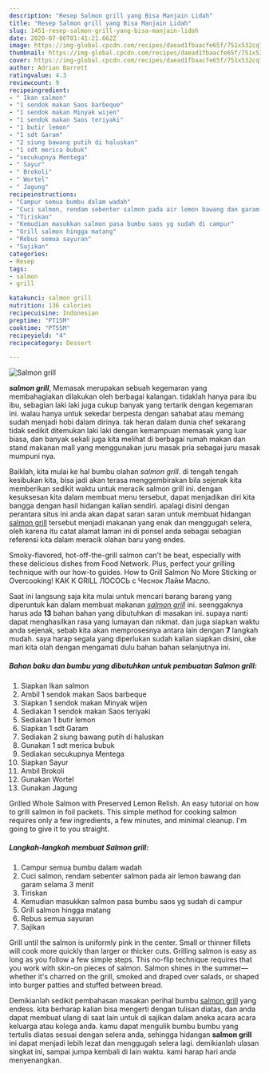 ```yaml
---
description: "Resep Salmon grill yang Bisa Manjain Lidah"
title: "Resep Salmon grill yang Bisa Manjain Lidah"
slug: 1451-resep-salmon-grill-yang-bisa-manjain-lidah
date: 2020-07-06T01:41:21.662Z
image: https://img-global.cpcdn.com/recipes/daead1fbaacfe65f/751x532cq70/salmon-grill-foto-resep-utama.jpg
thumbnail: https://img-global.cpcdn.com/recipes/daead1fbaacfe65f/751x532cq70/salmon-grill-foto-resep-utama.jpg
cover: https://img-global.cpcdn.com/recipes/daead1fbaacfe65f/751x532cq70/salmon-grill-foto-resep-utama.jpg
author: Adrian Barrett
ratingvalue: 4.3
reviewcount: 9
recipeingredient:
- " Ikan salmon"
- "1 sendok makan Saos barbeque"
- "1 sendok makan Minyak wijen"
- "1 sendok makan Saos teriyaki"
- "1 butir lemon"
- "1 sdt Garam"
- "2 siung bawang putih di haluskan"
- "1 sdt merica bubuk"
- "secukupnya Mentega"
- " Sayur"
- " Brokoli"
- " Wortel"
- " Jagung"
recipeinstructions:
- "Campur semua bumbu dalam wadah"
- "Cuci salmon, rendam sebenter salmon pada air lemon bawang dan garam selama 3 menit"
- "Tiriskan"
- "Kemudian masukkan salmon pasa bumbu saos yg sudah di campur"
- "Grill salmon hingga matang"
- "Rebus semua sayuran"
- "Sajikan"
categories:
- Resep
tags:
- salmon
- grill

katakunci: salmon grill 
nutrition: 136 calories
recipecuisine: Indonesian
preptime: "PT15M"
cooktime: "PT55M"
recipeyield: "4"
recipecategory: Dessert

---
```



![Salmon grill](https://img-global.cpcdn.com/recipes/daead1fbaacfe65f/751x532cq70/salmon-grill-foto-resep-utama.jpg)

<b><i>salmon grill</i></b>, Memasak merupakan sebuah kegemaran yang membahagiakan dilakukan oleh berbagai kalangan. tidaklah hanya para ibu ibu, sebagian laki laki juga cukup banyak yang tertarik dengan kegemaran ini. walau hanya untuk sekedar berpesta dengan sahabat atau memang sudah menjadi hobi dalam dirinya. tak heran dalam dunia chef sekarang tidak sedikit ditemukan laki laki dengan kemampuan memasak yang luar biasa, dan banyak sekali juga kita melihat di berbagai rumah makan dan stand makanan mall yang menggunakan juru masak pria sebagai juru masak mumpuni nya.

Baiklah, kita mulai ke hal bumbu olahan <i>salmon grill</i>. di tengah tengah kesibukan kita, bisa jadi akan terasa menggembirakan bila sejenak kita memberikan sedikit waktu untuk meracik salmon grill ini. dengan kesuksesan kita dalam membuat menu tersebut, dapat menjadikan diri kita bangga dengan hasil hidangan kalian sendiri. apalagi disini dengan perantara situs ini anda akan dapat saran saran untuk membuat hidangan <u>salmon grill</u> tersebut menjadi makanan yang enak dan menggugah selera, oleh karena itu catat alamat laman ini di ponsel anda sebagai sebagian referensi kita dalam meracik olahan baru yang endes.

Smoky-flavored, hot-off-the-grill salmon can&#39;t be beat, especially with these delicious dishes from Food Network. Plus, perfect your grilling technique with our how-to guides. How to Grill Salmon No More Sticking or Overcooking! КАК К GRILL ЛОСОСЬ с Чеснок Лайм Масло.


Saat ini langsung saja kita mulai untuk mencari barang barang yang diperuntuk kan dalam membuat makanan <u><i>salmon grill</i></u> ini. seenggaknya harus ada <b>13</b> bahan bahan yang dibutuhkan di masakan ini. supaya nanti dapat menghasilkan rasa yang lumayan dan nikmat. dan juga siapkan waktu anda sejenak, sebab kita akan memprosesnya antara lain dengan <b>7</b> langkah mudah. saya harap segala yang diperlukan sudah kalian siapkan disini, oke mari kita olah dengan mengamati dulu bahan bahan selanjutnya ini.

<!--inarticleads1-->

##### Bahan baku dan bumbu yang dibutuhkan untuk pembuatan Salmon grill:

1. Siapkan  Ikan salmon
1. Ambil 1 sendok makan Saos barbeque
1. Siapkan 1 sendok makan Minyak wijen
1. Sediakan 1 sendok makan Saos teriyaki
1. Sediakan 1 butir lemon
1. Siapkan 1 sdt Garam
1. Sediakan 2 siung bawang putih di haluskan
1. Gunakan 1 sdt merica bubuk
1. Sediakan secukupnya Mentega
1. Siapkan  Sayur
1. Ambil  Brokoli
1. Gunakan  Wortel
1. Gunakan  Jagung


Grilled Whole Salmon with Preserved Lemon Relish. An easy tutorial on how to grill salmon in foil packets. This simple method for cooking salmon requires only a few ingredients, a few minutes, and minimal cleanup. I&#39;m going to give it to you straight. 

<!--inarticleads2-->

##### Langkah-langkah membuat Salmon grill:

1. Campur semua bumbu dalam wadah
1. Cuci salmon, rendam sebenter salmon pada air lemon bawang dan garam selama 3 menit
1. Tiriskan
1. Kemudian masukkan salmon pasa bumbu saos yg sudah di campur
1. Grill salmon hingga matang
1. Rebus semua sayuran
1. Sajikan


Grill until the salmon is uniformly pink in the center. Small or thinner fillets will cook more quickly than larger or thicker cuts. Grilling salmon is easy as long as you follow a few simple steps. This no-flip technique requires that you work with skin-on pieces of salmon. Salmon shines in the summer—whether it&#39;s charred on the grill, smoked and draped over salads, or shaped into burger patties and stuffed between bread. 

Demikianlah sedikit pembahasan masakan perihal bumbu <u>salmon grill</u> yang endess. kita berharap kalian bisa mengerti dengan tulisan diatas, dan anda dapat membuat ulang di saat lain untuk di sajikan dalam aneka acara acara keluarga atau kolega anda. kamu dapat mengulik bumbu bumbu yang tertulis diatas sesuai dengan selera anda, sehingga hidangan <b>salmon grill</b> ini dapat menjadi lebih lezat dan menggugah selera lagi. demikianlah ulasan singkat ini, sampai jumpa kembali di lain waktu. kami harap hari anda menyenangkan.
